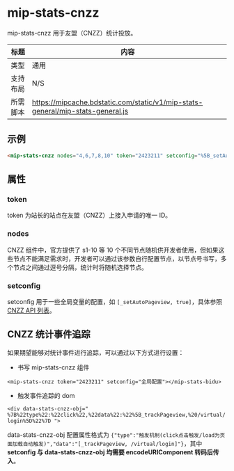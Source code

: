 # mip-stats-cnzz

mip-stats-cnzz 用于友盟（CNZZ）统计投放。

标题|内容
----|----
类型|通用
支持布局|N/S
所需脚本|https://mipcache.bdstatic.com/static/v1/mip-stats-general/mip-stats-general.js

## 示例

```html
<mip-stats-cnzz nodes="4,6,7,8,10" token="2423211" setconfig="%5B_setAutoPageview%2C%20true%5D"></mip-stats-cnzz>
```

## 属性

### token

token 为站长的站点在友盟（CNZZ）上接入申请的唯一 ID。

### nodes

CNZZ 组件中，官方提供了 s1-10 等 10 个不同节点随机供开发者使用，但如果这些节点不能满足需求时，开发者可以通过该参数自行配置节点，以节点号书写，多个节点之间通过逗号分隔，统计时将随机选择节点。

### setconfig

setconfig 用于一些全局变量的配置，如 `[_setAutoPageview, true]`，具体参照 [CNZZ API 列表](http://open.cnzz.com/a/api/apilist/)。

## CNZZ 统计事件追踪

如果期望能够对统计事件进行追踪，可以通过以下方式进行设置：

- 书写 mip-stats-cnzz 组件

`<mip-stats-cnzz token="2423211" setconfig="全局配置"></mip-stats-bidu>`

- 触发事件追踪的 dom

`<div data-stats-cnzz-obj=" %7B%22type%22:%22click%22,%22data%22:%22%5B_trackPageview,%20/virtual/login%5D%22%7D ">`

data-stats-cnzz-obj 配置属性格式为 `{"type":"触发机制(click点击触发/load为页面加载自动触发)","data":"[_trackPageview, /virtual/login]"}`，其中 **setconfig 与 data-stats-cnzz-obj 均需要 encodeURIComponent 转码后传入**。

